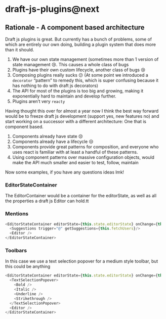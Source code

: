 # draft-js-plugins@next

## Rationale - A component based architecture

Draft js plugins is great. But currently has a bunch of problems, some of which are entirely our own doing, building a plugin system that does more than it should.


1. We have our own state management (sometimes more than 1 version of state management 😢. This causes a whole class of bugs
2. Plugins have their own custom lifecycle, another class of bugs 😢 
3. Composing plugins really sucks 😕 (At some point we introduced a `decorator` “pattern” to remedy this, which is super confusing because it has nothing to do with draft js decorators)
4. The API for most of the plugins is too big and growing, making it exponentially hard to maintain and develop further.
5. Plugins aren’t very `reacty`

Having thought this over for almost a year now I think the best way forward would be to freeze draft js development (support yes, new features no) and start working on a successor with a different architecture: One that is component based.


1. Components already have state 😒 
2. Components already have a lifecycle 😒
3. Components provide great patterns for composition, and everyone who uses react is familiar with at least a handful of these patterns.
4. Using component patterns over massive configuration objects, would make the API much smaller and easier to test, follow, maintain

Now some examples, if you have any questions ideas lmk!

### EditorStateContainer

The EditorContainer would be a container for the editorState, as well as all the properties a draft js Editor can hold.tt

### Mentions

```js
<EditorStateContainer editorState={this.state.editorState} onChange={this.onChange}>
  <Suggestions trigger="@" getSuggestions={this.fetchUsers}/>
  <Editor />
</EditorStateContainer>
```


### Toolbars

In this case we use a text selection popover for a medium style toolbar, but this could be anything

```js
<EditorStateContainer editorState={this.state.editorState} onChange={this.onChange}>
  <TextSelectionPopover>
    <Bold />
    <Italic />
    <Underline />
    <Strikethrough />
  </TextSelectionPopover>
  <Editor />
</EditorStateContainer>
```
